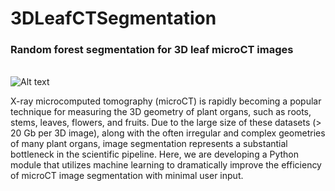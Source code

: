 # 3DLeafCTSegmentation
### Random forest segmentation for 3D leaf microCT images

<br> ![Alt text](imgs/Nymphaea_Peelback_Exploded_sml.jpg?raw=true "Fig. 1") <br>

X-ray microcomputed tomography (microCT) is rapidly becoming a popular technique for measuring the 3D geometry of plant organs, such as roots, stems, leaves, flowers, and fruits. Due to the large size of these datasets (> 20 Gb per 3D image), along with the often irregular and complex geometries of many plant organs, image segmentation represents a substantial bottleneck in the scientific pipeline. Here, we are developing a Python module that utilizes machine learning to dramatically improve the efficiency of microCT image segmentation with minimal user input. 
